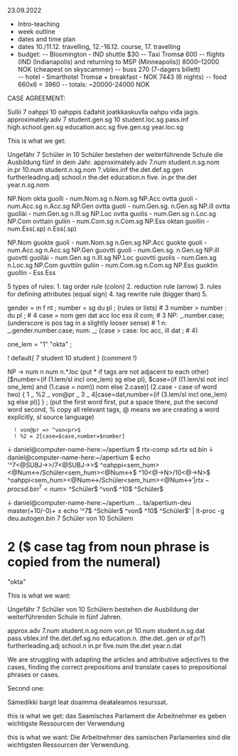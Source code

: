 23.09.2022

- Intro-teaching
- week outline
- dates and time plan
- dates 10./11.12. travelling, 12.-16.12. course, 17. travelling
- budget: 
    -- Bloomington - IND shuttle $30
    -- Taxi Tromsø 600
    -- flights (IND (Indianapolis) and returning to MSP (Minneapolis)) 8000–12000 NOK (cheapest on skyscammer)
    -- buss 270 (7-dagers billett)  
    -- hotel - Smarthotel Tromsø + breakfast - NOK 7443  (6 nights)
    -- food 660x6 = 3960
    -- totals: ~20000-24000 NOK
    
CASE AGREEMENT:
    
Sullii 7 oahppi 10 oahppis čađahit joatkkaskuvlla oahpu viđa jagis.
approximately.adv 7 student.gen.sg 10 student.loc.sg pass.inf high.school.gen.sg education.acc.sg five.gen.sg year.loc.sg

 
This is what we get:
 
Ungefähr 7 Schüler in 10 Schüler bestehen der weiterführende Schule  die Ausbildung  fünf in dem Jahr.
approximately.adv 7.num student.n.sg.nom in.pr 10.num student.n.sg.nom ?.vblex.inf the.det.def.sg.gen furtherleading.adj school.n the.det education.n five. in.pr the.det year.n.sg.nom



NP.Nom okta guolli - num.Nom.sg n.Nom.sg
NP.Acc ovtta guoli - num.Acc.sg n.Acc.sg
NP.Gen ovtta guoli - num.Gen.sg. n.Gen.sg
NP.ill ovtta guollái - num.Gen.sg n.Ill.sg
NP.Loc ovtta guolis - num.Gen.sg n.Loc.sg
NP.Com ovttain guliin - num.Com.sg n.Com.sg
NP.Ess oktan guollin - num.Ess(.sp) n.Ess(.sp)



NP.Nom guokte guoli - num.Nom.sg n.Gen.sg
NP.Acc guokte guoli - num.Acc.sg n.Acc.sg
NP.Gen guovtti guoli - num.Gen.sg. n.Gen.sg
NP.ill guovtti guollái - num.Gen.sg n.Ill.sg
NP.Loc guovtti guolis - num.Gen.sg n.Loc.sg
NP.Com guvttiin guliin - num.Com.sg n.Com.sg
NP.Ess guoktin guollin - Ess Ess

5 types of rules:
    1. tag order rule (colon)
    2. reduction rule (arrow)
    3. rules for defining attributes  (equal sign)
    4. tag rewrite rule (bigger than)
    5. 

gender = m f nt ;
number = sg du pl ; (rules or lists) # 3 
number > number : du pl ; # 4
case = nom gen dat acc loc ess ill com;  # 3
NP: _.number.case; (underscore is pos tag in a slightly looser sense) # 1
n: _.gender.number.case;
num: _;
(case > case: loc acc, ill dat ;  # 4)

one_lem = "1" "okta" ;

! default<NP><pl><nom>{ 7 student 10 student } (comment !)

NP -> num n num n.*.loc (put * if tags are not adjacent to each other)
      [$number=(if (1.lem/sl incl one_lem) sg else pl),
       $case=(if ((1.lem/sl not incl one_lem) and (1.case = nom)) nom
              else 2.case)] (2.case - case of word two)
      { 1 _ %2 _ von@pr _ 3 _ 4[case=dat,number=(if (3.lem/sl incl one_lem) sg else pl)] } ; (put the first word first, put a space there, put the second word second, % copy all relevant tags, @ means we are creating a word explicitly, sl source language)
      
      ! von@pr => ^von<pr>$
      ! %2 = 2[case=$case,number=$number]
      
⏚ daniel@computer-name-here:~/apertium $ rtx-comp sd.rtx sd.bin
⏚ daniel@computer-name-here:~/apertium $ echo '^7<num><arab><sg><nom><@SUBJ→>/7<num><arab><sg><nom><@SUBJ→>$ ^oahppi<n><nomag><sem_hum><sg><gen><@Num←>/Schüler<n><m><nomag><sem_hum><sg><gen><@Num←>$ ^10<num><arab><sg><loc><attr><@→N>/10<num><arab><sg><loc><attr><@→N>$ ^oahppi<n><nomag><sem_hum><sg><loc><@Num←>/Schüler<n><m><nomag><sem_hum><sg><loc><@Num←>$' | rtx-proc sd.bin
^7<num>$ ^Schüler<n><m><pl><nom>$ ^von<pr>$ ^10<num>$ ^Schüler<n><m><pl><dat>$

⏚ daniel@computer-name-here:~/apertium … ta/apertium-deu master(+10/-0)+ ± echo '^7<num>$ ^Schüler<n><m><pl><nom>$ ^von<pr>$ ^10<num>$ ^Schüler<n><m><pl><dat>$' | lt-proc -g deu.autogen.bin 
7 Schüler von 10 Schülern


  # 2 ($ case tag from noun phrase is copied from the numeral)

"okta"

This is what we want:
 
Ungefähr 7 Schüler von 10 Schülern bestehen die Ausbildung der weiterführenden Schule in fünf Jahren.

approx.adv 7.num student.n.sg.nom von.pr 10.num student.n.sg.dat pass.vblex.inf the.det.def.sg.no education.n. (the.det..gen or of.pr?) furtherleading.adj school.n in.pr five.num the.det year.n.dat

We are struggling with adapting the articles and attributive adjectives to the cases, finding the correct prepositions and translate cases to prepositional phrases or cases.
 
 
Second one:
 
Sámedikki bargit leat doaimma deaŧaleamos resurssat.
 
this is what we get:
das Saamisches Parlament die Arbeitnehmer es geben wichtigste Ressourcen der Verwendung
 
this is what we want:
Die Arbeitnehmer des samischen Parlamentes sind die wichtigsten Ressourcen der Verwendung.



